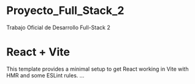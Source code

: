 # Proyecto_Full_Stack_2
Trabajo Oficial de Desarrollo Full-Stack 2

# React + Vite

This template provides a minimal setup to get React working in Vite with HMR and some ESLint rules.
...
